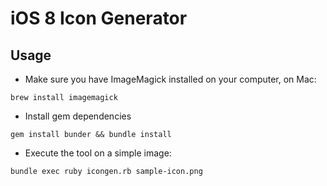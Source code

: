 # iOS 8 Icon Generator

## Usage

- Make sure you have ImageMagick installed on your computer, on Mac:

```shell
brew install imagemagick
```

- Install gem dependencies

```shell
gem install bunder && bundle install
```

- Execute the tool on a simple image:

```shell
bundle exec ruby icongen.rb sample-icon.png
```




